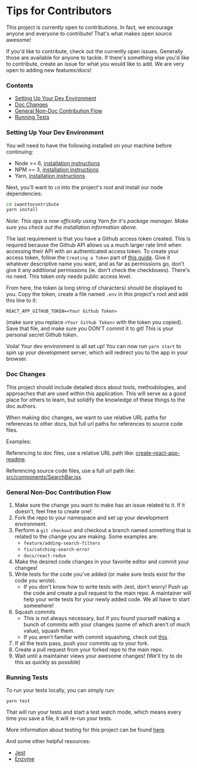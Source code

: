 # Tips for Contributors

This project is currently open to contributions. In fact, we encourage anyone and everyone to contribute! That's what makes open source awesome!

If you'd like to contribute, check out the currently open issues. Generally those are available for anyone to tackle. If there's something else you'd like to contribute, create an issue for what you would like to add. We are very open to adding new features/docs!

### Contents

- [Setting Up Your Dev Environment](#setting-up-your-dev-environment)
- [Doc Changes](#doc-changes)
- [General Non-Doc Contribution Flow](#general-non-doc-contribution-flow)
- [Running Tests](#running-tests)

### Setting Up Your Dev Environment

You will need to have the following installed on your machine before continuing:

- Node >= 6, [installation instructions](https://docs.npmjs.com/getting-started/installing-node)
- NPM >= 3, [installation instructions](http://blog.npmjs.org/post/85484771375/how-to-install-npm)
- Yarn, [installation instructions](https://yarnpkg.com/lang/en/docs/install/)

Next, you'll want to `cd` into the project's root and install our node dependencies:

```bash
cd iwanttocontribute
yarn install
```

_Note: This app is now officially using Yarn for it's package manager. Make sure you check out the installation information above._

The last requirement is that you have a Github access token created. This is required because the Github API allows us a much larger rate limit when accessing their API with an authenticated access token. To create your access token, follow the `Creating a Token` part of [this guide](https://help.github.com/articles/creating-a-personal-access-token-for-the-command-line/#creating-a-token). Give it whatever descriptive name you want, and as far as permissions go, don't give it any additional permissions (ie. don't check the checkboxes). There's no need. This token only needs public access level.

From here, the token (a long string of characters) should be displayed to you. Copy the token, create a file named `.env` in this project's root and add this line to it:

```
REACT_APP_GITHUB_TOKEN=<Your Github Token>

```

(make sure you replace `<Your Github Token>` with the token you copied). Save that file, and make sure you DON'T commit it to git! This is your personal secret Github token.

Voila! Your dev environment is all set up! You can now run `yarn start` to spin up your development server, which will redirect you to the app in your browser.

### Doc Changes

This project should include detailed docs about tools, methodologies, and approaches that are used within this application. This will serve as a good place for others to learn, but solidify the knowledge of these things to the doc authors.

When making doc changes, we want to use relative URL paths for references to other docs, but full url paths for references to source code files.

Examples:

Referencing to doc files, use a relative URL path like: [create-react-app-readme](docs/create-react-app-readme.md).

Referencing source code files, use a full url path like: [src/components/SearchBar.jsx]().

### General Non-Doc Contribution Flow

1. Make sure the change you want to make has an issue related to it. If it doesn't, feel free to create one!
2. Fork the repo to your namespace and set up your development environment.
3. Perform a `git checkout` and checkout a branch named something that is related to the change you are making. Some examples are:
    - `feature/adding-search-filters`
    - `fix/catching-search-error`
    - `docs/react-redux`
4. Make the desired code changes in your favorite editor and commit your changes!
5. Write tests for the code you've added (or make sure tests exist for the code you wrote).
    - If you don't know how to write tests with Jest, don't worry! Push up the code and create a pull request to the main repo. A maintainer will help your write tests for your newly added code. We all have to start somewhere!
6. Squash commits
    - This is not always necessary, but if you found yourself making a bunch of commits with your changes (some of which aren't of much value), squash them.
    - If you aren't familiar with commit squashing, check out [this](http://stackoverflow.com/a/16642628).
7. If all the tests pass, push your commits up to your fork.
8. Create a pull request from your forked repo to the main repo.
9. Wait until a maintainer views your awesome changes! (We'll try to do this as quickly as possible)

### Running Tests

To run your tests locally, you can simply run:

```
yarn test
```

That will run your tests and start a test watch mode, which means every time you save a file, it will re-run your tests.

More information about testing for this project can be found [here](https://github.com/facebookincubator/create-react-app/blob/master/packages/react-scripts/template/README.md#running-tests).

And some other helpful resources:

- [Jest](https://facebook.github.io/jest/)
- [Enzyme](https://github.com/airbnb/enzyme)
